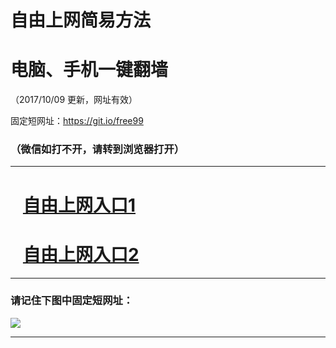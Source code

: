 ﻿# 自由上网简易方法

# 电脑、手机一键翻墙

（2017/10/09 更新，网址有效）

固定短网址：https://git.io/free99

### （微信如打不开，请转到浏览器打开）


***





# &nbsp;&nbsp; <a href="http://ft2446314716.fwq-tz-1001.info/fwqtz01.html?t=1009001341 " target="_blank">自由上网入口1</a>
# &nbsp;&nbsp; <a href="http://ft3251028391.fwq-tz-1002.info/fwqtz02.html?t=10090012639 " target="_blank">自由上网入口2</a>
***

### 请记住下图中固定短网址：

<img src="https://s3-us-west-2.amazonaws.com/fwq-1001/yjfq-20170905okok.png" /> 


***

